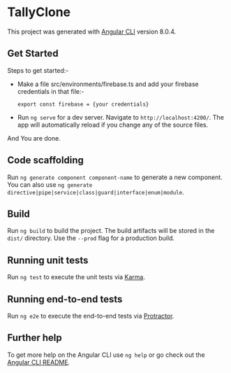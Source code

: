 # TallyClone

This project was generated with [Angular CLI](https://github.com/angular/angular-cli) version 8.0.4.

## Get Started

Steps to get started:-

* Make a file src/environments/firebase.ts and add your firebase credentials in that file:- 

    `export const firebase = {your credentials}`

* Run `ng serve` for a dev server. Navigate to `http://localhost:4200/`. The app will automatically reload if you change any of the source files.

And You are done.

## Code scaffolding

Run `ng generate component component-name` to generate a new component. You can also use `ng generate directive|pipe|service|class|guard|interface|enum|module`.

## Build

Run `ng build` to build the project. The build artifacts will be stored in the `dist/` directory. Use the `--prod` flag for a production build.

## Running unit tests

Run `ng test` to execute the unit tests via [Karma](https://karma-runner.github.io).

## Running end-to-end tests

Run `ng e2e` to execute the end-to-end tests via [Protractor](http://www.protractortest.org/).

## Further help

To get more help on the Angular CLI use `ng help` or go check out the [Angular CLI README](https://github.com/angular/angular-cli/blob/master/README.md).

